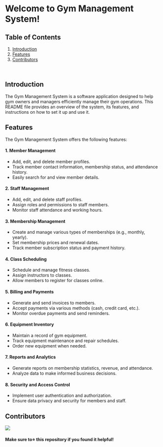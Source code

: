 # Welcome to Gym Management System!
## Table of Contents
1. [Introduction](#intro)
2. [Features](#Features)
3. [Contributors](#Contributors)
<br>
<a name="intro"></a>

## Introduction
The Gym Management System is a software application designed to help gym owners and managers efficiently manage their gym operations. This README file provides an overview of the system, its features, and instructions on how to set it up and use it.


<a name="Features"></a>
## Features
The Gym Management System offers the following features:

#### 1. Member Management

- Add, edit, and delete member profiles.
- Track member contact information, membership status, and attendance history.
- Easily search for and view member details.
#### 2. Staff Management

- Add, edit, and delete staff profiles.
- Assign roles and permissions to staff members.
- Monitor staff attendance and working hours.
#### 3. Membership Management

- Create and manage various types of memberships (e.g., monthly, yearly).
- Set membership prices and renewal dates.
- Track member subscription status and payment history.
#### 4. Class Scheduling

- Schedule and manage fitness classes.
- Assign instructors to classes.
- Allow members to register for classes online.
#### 5. Billing and Payments

- Generate and send invoices to members.
- Accept payments via various methods (cash, credit card, etc.).
- Monitor overdue payments and send reminders.
#### 6. Equipment Inventory

- Maintain a record of gym equipment.
- Track equipment maintenance and repair schedules.
- Order new equipment when needed.
#### 7. Reports and Analytics

- Generate reports on membership statistics, revenue, and attendance.
- Analyze data to make informed business decisions.
#### 8. Security and Access Control

- Implement user authentication and authorization.
- Ensure data privacy and security for members and staff.

<a name="Contributors"></a>
## Contributors
<a href="https://github.com/AtharvK07/Gym-Management-System/graphs/contributors">
  <img src="https://contrib.rocks/image?repo=AtharvK07/Gym-Management-System" />
</a>

#### Make sure to⭐ this repository if you found it helpful!
